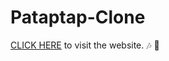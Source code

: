 # Pataptap-Clone
[CLICK HERE](https://amartyaayushi2.github.io/Pataptap-Clone/) to visit the website.
:notes:	:trumpet:	

